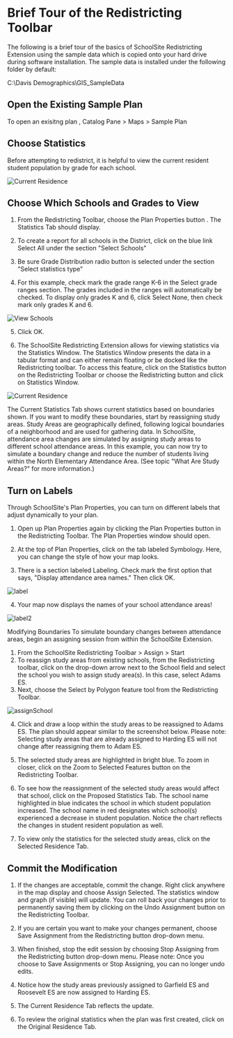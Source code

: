 # Brief Tour of the Redistricting Toolbar
The following is a brief tour of the basics of SchoolSite Redistricting Extension using the sample data which is copied onto your hard drive during software installation. The sample data is installed under the following folder by default:

 

C:\Davis Demographics\GIS_SampleData
## Open the Existing Sample Plan
To open an exisitng plan , Catalog Pane > Maps > Sample Plan

## Choose Statistics
Before attempting to redistrict, it is helpful to view the current resident student population by grade for each school.

![Current Residence](statistics/statImages/currentResidence.png)

## Choose Which Schools and Grades to View
1. From the Redistricting Toolbar, choose the Plan Properties button . The Statistics Tab should display.

2. To create a report for all schools in the District, click on the blue link Select All under the section "Select Schools"

3. Be sure Grade Distribution radio button is selected under the section "Select statistics type"

4. For this example, check mark the grade range K-6 in the Select grade ranges section. The grades included in the ranges will automatically be checked. To display only grades K and 6, click Select None, then check mark only grades K and 6.

![View Schools](viewSchools.png)

5. Click OK.

6. The SchoolSite Redistricting Extension allows for viewing statistics via the Statistics Window.  The Statistics Window presents the data in a tabular format and can either remain floating or be docked like the Redistricting toolbar. To access this feature, click on the Statistics button  on the Redistricting Toolbar or choose the Redistricting button and click on Statistics Window.


![Current Residence](statistics/statImages/currentResidence.png)

The Current Statistics Tab shows current statistics based on boundaries shown.  If you want to modify these boundaries, start by reassigning study areas.  Study Areas are geographically defined, following logical boundaries of a neighborhood and are used for gathering data. In SchoolSite, attendance area changes are simulated by assigning study areas to different school attendance areas.  In this example, you can  now try to simulate a boundary change and reduce the number of students living within the North Elementary Attendance Area. (See topic "What Are Study Areas?" for more information.)

## Turn on Labels
Through SchoolSite's Plan Properties, you can turn on different labels that adjust dynamically to your plan.

 

1. Open up Plan Properties again by clicking the Plan Properties button  in the Redistricting Toolbar. The Plan Properties window should open.

2. At the top of Plan Properties, click on the tab labeled Symbology. Here, you can change the style of how your map looks.

3. There is a section labeled Labeling. Check mark the first option that says, "Display attendance area names." Then click OK.

![label](label.png)

4. Your map now displays the names of your school attendance areas!

![label2](label2.png)

Modifying Boundaries
To simulate boundary changes between attendance areas, begin an assigning session from within the SchoolSite Extension.  

 

1. From the SchoolSite Redistricting Toolbar > Assign > Start 
2.  To reassign study areas from existing schools, from the Redistricting toolbar, click on the drop-down arrow next to the School field and select the school you wish to assign study area(s). In this case, select Adams ES.
3. Next, choose the Select by Polygon feature tool from the Redistricting Toolbar.
 
 ![assignSchool](modifyPlans/modifyImages/assignSchool.png)
 
4. Click and draw a loop within the study areas to be reassigned to Adams ES. The plan should appear similar to the screenshot below. Please note: Selecting study areas that are already assigned to Harding ES will not change after reassigning them to Adam ES.  
5. The selected study areas are highlighted in bright blue.  To zoom in closer, click on the Zoom to Selected Features button  on the Redistricting Toolbar.
6. To see how the reassignment of the selected study areas would affect that school, click on the Proposed Statistics Tab.  The school name highlighted in blue indicates the school in which student population increased.  The school name in red designates which school(s) experienced a decrease in student population. Notice the chart reflects the changes in student resident population as well.

7. To view only the statistics for the selected study areas, click on the Selected Residence Tab.

## Commit the Modification
1. If the changes are acceptable, commit the change.  Right click anywhere in the map display and choose Assign Selected. The statistics window and graph (if visible) will update.  You can roll back your changes prior to permanently saving them by clicking on the Undo Assignment  button  on the Redistricting Toolbar.

2. If you are certain you want to make your changes permanent, choose Save Assignment from the Redistricting button drop-down menu.

3. When finished, stop the edit session by choosing Stop Assigning from the Redistricting button drop-down menu.  Please note: Once you choose to Save Assignments or Stop Assigning, you can no longer undo edits.  
4. Notice how the study areas previously assigned to Garfield ES and Roosevelt ES are now assigned to Harding ES.
5. The Current Residence Tab reflects the update.
6. To review the original statistics when the plan was first created, click on the Original Residence Tab.
 
